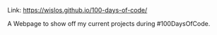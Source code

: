 Link: https://wislos.github.io/100-days-of-code/

A Webpage to show off my current projects during #100DaysOfCode.